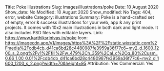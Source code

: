 Title: Poke Illustrations
Slug: images/illustrations/poke
Date: 10 August 2020
Show_date: No
Modified: 10 August 2020
Show_modified: No
Tags: 404, error, website
Category: illustrations
Summary: Poke is a hand-crafted set of empty, error & success illustrations for your web, app & any print projects. It comes with 10x2 main illustrations in both dark and light mode. It also includes PSD files with editable layers.
Link: https://www.karthiksrinivas.in/poke
Icon: https://imagecdn.app/v1/images/https%3A%2F%2Fstatic.wixstatic.com%2Fmedia%2Fcdb4cb_d41ca6bd28c4480987fe3959a36f77c6~mv2_d_1600_1200_s_2.png%2Fv1%2Ffill%2Fw_479%2Ch_359%2Cal_c%2Cq_80%2Cusm_0.66_1.00_0.01%2Fcdb4cb_d41ca6bd28c4480987fe3959a36f77c6~mv2_d_1600_1200_s_2.png?width=70&height=95
Attribution: Yes
Commercial: Yes
 